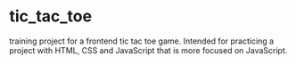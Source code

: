 # tic_tac_toe
training project for a frontend tic tac toe game. Intended for practicing a project with HTML, CSS and JavaScript that is more focused on JavaScript.
